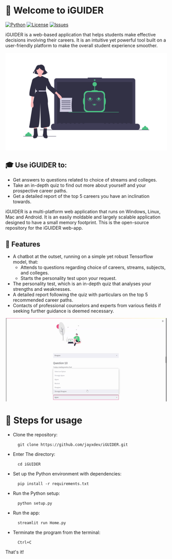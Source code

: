 # :wave: Welcome to iGUIDER
[![Python](https://img.shields.io/badge/Python-3.7.0-blue)]() 
[![License](https://img.shields.io/github/license/jayxdev/iGUIDER)](https://github.com/jayxdev/iGUIDER/blob/master/LICENSE) 
[![Issues](https://img.shields.io/github/issues/jayxdev/Neural_Style_Transfer)]()


iGUIDER is a web-based application that helps students make effective decisions involving their careers. 
It is an intuitive yet powerful tool built on a user-friendly platform to make the overall student experience smoother. 


![](res/img/21.png)
## :mortar_board: Use iGUIDER to:
- Get answers to questions related to choice of streams and colleges.
- Take an in-depth quiz to find out more about yourself and your prospective career paths.
- Get a detailed report of the top 5 careers you have an inclination towards.

iGUIDER is a multi-platform web application that runs on Windows, Linux, Mac and Android. It is an easily moldable and largely scalable application designed to have a small memory footprint. 
This is the open-source repository for the iGUIDER web-app.


## :star2: Features
- A chatbot at the outset, running on a simple yet robust Tensorflow model, that:
  - Attends to questions regarding choice of careers, streams, subjects, and colleges.
  - Starts the personality test upon your request.
- The personality test, which is an in-depth quiz that analyses your strengths and weaknesses. 
- A detailed report following the quiz with particulars on the top 5 recommended career paths.
- Contacts of professional counselors and experts from various fields if seeking further guidance is deemed necessary. 


<p align="center">
<img width="500" height="260" src="res/gif_results.gif">
</p>

# :green_book: Steps for usage

- Clone the repository: 

        git clone https://github.com/jayxdev/iGUIDER.git
- Enter The directory: 

        cd iGUIDER
- Set up the Python environment with dependencies:

        pip install -r requirements.txt
- Run the Python setup:
        
        python setup.py
- Run the app:

        streamlit run Home.py
- Terminate the program from the terminal:

        Ctrl+C

That's it!
